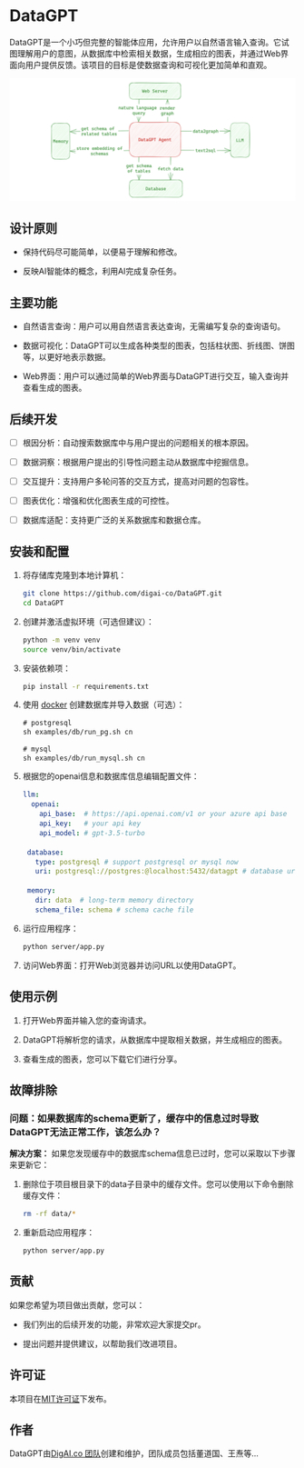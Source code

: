# DataGPT

DataGPT是一个小巧但完整的智能体应用，允许用户以自然语言输入查询。它试图理解用户的意图，从数据库中检索相关数据，生成相应的图表，并通过Web界面向用户提供反馈。该项目的目标是使数据查询和可视化更加简单和直观。

![Architecture](architecture.png)

## 设计原则

- 保持代码尽可能简单，以便易于理解和修改。

- 反映AI智能体的概念，利用AI完成复杂任务。

## 主要功能

- 自然语言查询：用户可以用自然语言表达查询，无需编写复杂的查询语句。

- 数据可视化：DataGPT可以生成各种类型的图表，包括柱状图、折线图、饼图等，以更好地表示数据。

- Web界面：用户可以通过简单的Web界面与DataGPT进行交互，输入查询并查看生成的图表。

## 后续开发

- [ ] 根因分析：自动搜索数据库中与用户提出的问题相关的根本原因。

- [ ] 数据洞察：根据用户提出的引导性问题主动从数据库中挖掘信息。

- [ ] 交互提升：支持用户多轮问答的交互方式，提高对问题的包容性。

- [ ] 图表优化：增强和优化图表生成的可控性。

- [ ] 数据库适配：支持更广泛的关系数据库和数据仓库。

## 安装和配置

1. 将存储库克隆到本地计算机：

   ```bash
   git clone https://github.com/digai-co/DataGPT.git
   cd DataGPT
   ```

2. 创建并激活虚拟环境（可选但建议）：

   ```bash
   python -m venv venv
   source venv/bin/activate
   ```

3. 安装依赖项：

   ```bash
   pip install -r requirements.txt
   ```

4. 使用 [docker](https://docs.docker.com/engine/install/) 创建数据库并导入数据（可选）：
   ```
   # postgresql
   sh examples/db/run_pg.sh cn
   ```
   ```
   # mysql
   sh examples/db/run_mysql.sh cn
   ```

5. 根据您的openai信息和数据库信息编辑配置文件：

   ```yaml
   llm:
     openai:
       api_base:  # https://api.openai.com/v1 or your azure api base
       api_key:   # your api key
       api_model: # gpt-3.5-turbo

    database:
      type: postgresql # support postgresql or mysql now
      uri: postgresql://postgres:@localhost:5432/datagpt # database uri

    memory:
      dir: data  # long-term memory directory
      schema_file: schema # schema cache file
   ```

6. 运行应用程序：

   ```bash
   python server/app.py
   ```

7. 访问Web界面：打开Web浏览器并访问URL以使用DataGPT。

## 使用示例

1. 打开Web界面并输入您的查询请求。

2. DataGPT将解析您的请求，从数据库中提取相关数据，并生成相应的图表。

3. 查看生成的图表，您可以下载它们进行分享。

## 故障排除

### 问题：如果数据库的schema更新了，缓存中的信息过时导致DataGPT无法正常工作，该怎么办？
**解决方案：** 如果您发现缓存中的数据库schema信息已过时，您可以采取以下步骤来更新它：

1. 删除位于项目根目录下的data子目录中的缓存文件。您可以使用以下命令删除缓存文件：
    ```bash
    rm -rf data/*
    ```
2. 重新启动应用程序：
    ```bash
    python server/app.py
    ```

## 贡献

如果您希望为项目做出贡献，您可以：

- 我们列出的后续开发的功能，非常欢迎大家提交pr。

- 提出问题并提供建议，以帮助我们改进项目。

## 许可证

本项目在[MIT许可证](LICENSE.md)下发布。

## 作者

DataGPT由[DigAI.co 团队](https://digai.co)创建和维护，团队成员包括董道国、王焘等...